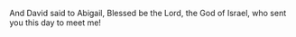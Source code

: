 And David said to Abigail, Blessed be the Lord, the God of Israel, who sent you this day to meet me!
